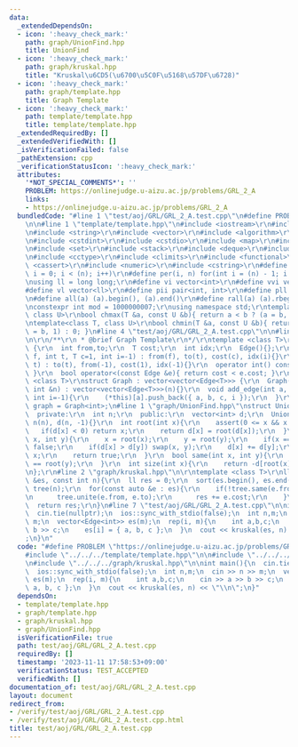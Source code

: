 ```yaml
---
data:
  _extendedDependsOn:
  - icon: ':heavy_check_mark:'
    path: graph/UnionFind.hpp
    title: UnionFind
  - icon: ':heavy_check_mark:'
    path: graph/kruskal.hpp
    title: "Kruskal\u6CD5(\u6700\u5C0F\u5168\u57DF\u6728)"
  - icon: ':heavy_check_mark:'
    path: graph/template.hpp
    title: Graph Template
  - icon: ':heavy_check_mark:'
    path: template/template.hpp
    title: template/template.hpp
  _extendedRequiredBy: []
  _extendedVerifiedWith: []
  _isVerificationFailed: false
  _pathExtension: cpp
  _verificationStatusIcon: ':heavy_check_mark:'
  attributes:
    '*NOT_SPECIAL_COMMENTS*': ''
    PROBLEM: https://onlinejudge.u-aizu.ac.jp/problems/GRL_2_A
    links:
    - https://onlinejudge.u-aizu.ac.jp/problems/GRL_2_A
  bundledCode: "#line 1 \"test/aoj/GRL/GRL_2_A.test.cpp\"\n#define PROBLEM \"https://onlinejudge.u-aizu.ac.jp/problems/GRL_2_A\"\
    \n\n#line 1 \"template/template.hpp\"\n#include <iostream>\r\n#include <cmath>\r\
    \n#include <string>\r\n#include <vector>\r\n#include <algorithm>\r\n#include <tuple>\r\
    \n#include <cstdint>\r\n#include <cstdio>\r\n#include <map>\r\n#include <queue>\r\
    \n#include <set>\r\n#include <stack>\r\n#include <deque>\r\n#include <bitset>\r\
    \n#include <cctype>\r\n#include <climits>\r\n#include <functional>\r\n#include\
    \ <cassert>\r\n#include <numeric>\r\n#include <cstring>\r\n#define rep(i, n) for(int\
    \ i = 0; i < (n); i++)\r\n#define per(i, n) for(int i = (n) - 1; i >= 0; i--)\r\
    \nusing ll = long long;\r\n#define vi vector<int>\r\n#define vvi vector<vi>\r\n\
    #define vl vector<ll>\r\n#define pii pair<int, int>\r\n#define pll pair<ll, ll>\r\
    \n#define all(a) (a).begin(), (a).end()\r\n#define rall(a) (a).rbegin(), (a).rend()\r\
    \nconstexpr int mod = 1000000007;\r\nusing namespace std;\r\ntemplate<class T,\
    \ class U>\r\nbool chmax(T &a, const U &b){ return a < b ? (a = b, 1) : 0; }\r\
    \ntemplate<class T, class U>\r\nbool chmin(T &a, const U &b){ return a > b ? (a\
    \ = b, 1) : 0; }\n#line 4 \"test/aoj/GRL/GRL_2_A.test.cpp\"\n\n#line 2 \"graph/template.hpp\"\
    \n\r\n/**\r\n * @brief Graph Template\r\n*/\r\ntemplate <class T>\r\nstruct Edge\
    \ {\r\n  int from,to;\r\n  T cost;\r\n  int idx;\r\n  Edge(){};\r\n  Edge(int\
    \ f, int t, T c=1, int i=-1) : from(f), to(t), cost(c), idx(i){}\r\n  Edge(int\
    \ t) : to(t), from(-1), cost(1), idx(-1){}\r\n  operator int() const{ return to;\
    \ }\r\n  bool operator<(const Edge &e){ return cost < e.cost; }\r\n};\r\ntemplate\
    \ <class T>\r\nstruct Graph : vector<vector<Edge<T>>> {\r\n  Graph(){}\r\n  Graph(const\
    \ int &n) : vector<vector<Edge<T>>>(n){}\r\n  void add_edge(int a, int b, T c=1,\
    \ int i=-1){\r\n    (*this)[a].push_back({ a, b, c, i });\r\n  }\r\n};\r\nusing\
    \ graph = Graph<int>;\n#line 1 \"graph/UnionFind.hpp\"\nstruct UnionFind {\r\n\
    \  private:\r\n  int n;\r\n  public:\r\n  vector<int> d;\r\n  UnionFind(int n):\
    \ n(n), d(n, -1){}\r\n  int root(int x){\r\n    assert(0 <= x && x < n);\r\n \
    \   if(d[x] < 0) return x;\r\n    return d[x] = root(d[x]);\r\n  }\r\n  bool unite(int\
    \ x, int y){\r\n    x = root(x);\r\n    y = root(y);\r\n    if(x == y) return\
    \ false;\r\n    if(d[x] > d[y]) swap(x, y);\r\n    d[x] += d[y];\r\n    d[y] =\
    \ x;\r\n    return true;\r\n  }\r\n  bool same(int x, int y){\r\n    return root(x)\
    \ == root(y);\r\n  }\r\n  int size(int x){\r\n    return -d[root(x)];\r\n  }\r\
    \n};\r\n#line 2 \"graph/kruskal.hpp\"\n\r\ntemplate <class T>\r\nll kruskal(vector<Edge<T>>\
    \ &es, const int n){\r\n  ll res = 0;\r\n  sort(es.begin(), es.end());\r\n  UnionFind\
    \ tree(n);\r\n  for(const auto &e : es){\r\n    if(!tree.same(e.from, e.to)){\r\
    \n      tree.unite(e.from, e.to);\r\n      res += e.cost;\r\n    }\r\n  }\r\n\
    \  return res;\r\n}\n#line 7 \"test/aoj/GRL/GRL_2_A.test.cpp\"\n\nint main(){\n\
    \  cin.tie(nullptr);\n  ios::sync_with_stdio(false);\n  int n,m;\n  cin >> n >>\
    \ m;\n  vector<Edge<int>> es(m);\n  rep(i, m){\n    int a,b,c;\n    cin >> a >>\
    \ b >> c;\n    es[i] = { a, b, c };\n  }\n  cout << kruskal(es, n) << \"\\n\"\
    ;\n}\n"
  code: "#define PROBLEM \"https://onlinejudge.u-aizu.ac.jp/problems/GRL_2_A\"\n\n\
    #include \"../../../template/template.hpp\"\n\n#include \"../../../graph/template.hpp\"\
    \n#include \"../../../graph/kruskal.hpp\"\n\nint main(){\n  cin.tie(nullptr);\n\
    \  ios::sync_with_stdio(false);\n  int n,m;\n  cin >> n >> m;\n  vector<Edge<int>>\
    \ es(m);\n  rep(i, m){\n    int a,b,c;\n    cin >> a >> b >> c;\n    es[i] = {\
    \ a, b, c };\n  }\n  cout << kruskal(es, n) << \"\\n\";\n}"
  dependsOn:
  - template/template.hpp
  - graph/template.hpp
  - graph/kruskal.hpp
  - graph/UnionFind.hpp
  isVerificationFile: true
  path: test/aoj/GRL/GRL_2_A.test.cpp
  requiredBy: []
  timestamp: '2023-11-11 17:58:53+09:00'
  verificationStatus: TEST_ACCEPTED
  verifiedWith: []
documentation_of: test/aoj/GRL/GRL_2_A.test.cpp
layout: document
redirect_from:
- /verify/test/aoj/GRL/GRL_2_A.test.cpp
- /verify/test/aoj/GRL/GRL_2_A.test.cpp.html
title: test/aoj/GRL/GRL_2_A.test.cpp
---
```


